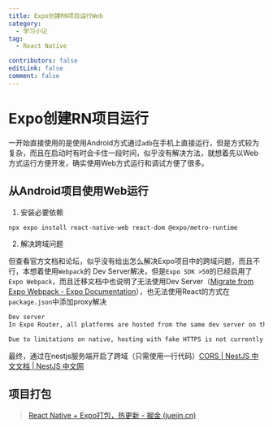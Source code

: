 ```yaml
---
title: Expo创建RN项目运行Web
category:
  - 学习小记
tag:
  - React Native

contributors: false
editLink: false
comment: false
---
```


# Expo创建RN项目运行

一开始直接使用的是使用Android方式通过`adb`在手机上直接运行，但是方式较为复杂，而且在启动时有时会卡住一段时间，似乎没有解决方法，就想着先以Web方式运行方便开发，确实使用Web方式运行和调试方便了很多。

## 从Android项目使用Web运行

1. 安装必要依赖

```bash
npx expo install react-native-web react-dom @expo/metro-runtime
```

2. 解决跨域问题

​	但查看官方文档和论坛，似乎没有给出怎么解决Expo项目中的跨域问题，而且不行，本想着使用`Webpack`的 Dev  Server解决，但是`Expo SDK >50`的已经启用了`Expo Webpack`，而且迁移文档中也说明了无法使用Dev Server（[Migrate from Expo Webpack - Expo Documentation](https://docs.expo.dev/router/migrate/from-expo-webpack/)），也无法使用React的方式在 `package.json`中添加proxy解决

```txt
Dev server
In Expo Router, all platforms are hosted from the same dev server on the same port. This is convenient for emulating the production behavior of the app. All logs and hot module reloading go through the same port as well.

Due to limitations on native, hosting with fake HTTPS is not currently supported. This feature is less important now than in 2018, as you can test secure features such as camera and location on localhost using a web browser like Chrome.
```

最终，通过在nestjs服务端开启了跨域（只需使用一行代码）[CORS | NestJS 中文文档 | NestJS 中文网](https://www.nestjs.com.cn/security/cors)



## 项目打包

> [React Native + Expo打包，热更新 - 掘金 (juejin.cn)](https://juejin.cn/post/7161013017721700366)

